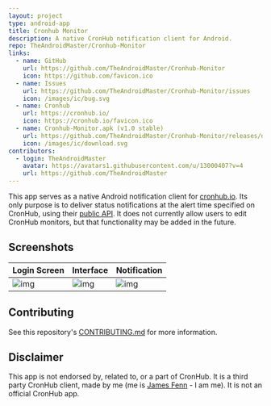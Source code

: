 ```yaml
---
layout: project
type: android-app
title: Cronhub Monitor
description: A native CronHub notification client for Android.
repo: TheAndroidMaster/Cronhub-Monitor
links:
  - name: GitHub
    url: https://github.com/TheAndroidMaster/Cronhub-Monitor
    icon: https://github.com/favicon.ico
  - name: Issues
    url: https://github.com/TheAndroidMaster/Cronhub-Monitor/issues
    icon: /images/ic/bug.svg
  - name: Cronhub
    url: https://cronhub.io/
    icon: https://cronhub.io/favicon.ico
  - name: Cronhub-Monitor.apk (v1.0 stable)
    url: https://github.com/TheAndroidMaster/Cronhub-Monitor/releases/download/v1.0/Cronhub-Monitor.apk
    icon: /images/ic/download.svg
contributors:
  - login: TheAndroidMaster
    avatar: https://avatars1.githubusercontent.com/u/13000407?v=4
    url: https://github.com/TheAndroidMaster
---
```


This app serves as a native Android notification client for [cronhub.io](https://cronhub.io/). Its only purpose is to deliver status notifications at the alert time specified on CronHub, using their [public API](https://docs.cronhub.io/public-api.html). It does not currently allow users to edit CronHub monitors, but that functionality may be added in the future.

## Screenshots

|Login Screen|Interface|Notification|
|-----|-----|-----|
|![img](https://raw.githubusercontent.com/TheAndroidMaster/Cronhub-Monitor/master/./.github/images/login.png?raw=true)|![img](https://raw.githubusercontent.com/TheAndroidMaster/Cronhub-Monitor/master/./.github/images/interface.png?raw=true)|![img](https://raw.githubusercontent.com/TheAndroidMaster/Cronhub-Monitor/master/./.github/images/notification.png?raw=true)|

## Contributing

See this repository's [CONTRIBUTING.md](https://github.com/TheAndroidMaster/Cronhub-Monitor/blob/master/./.github/CONTRIBUTING.md) for more information.

## Disclaimer

This app is not endorsed by, related to, or a part of CronHub. It is a third party CronHub client, made by me (me is [James Fenn](https://jfenn.me/) - I am me). It is not an official CronHub app.
